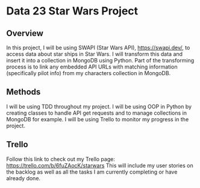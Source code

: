 # Data 23 Star Wars Project

## Overview

In this project, I will be using SWAPI (Star Wars API), https://swapi.dev/, to access data about star ships in Star Wars.
I will transform this data and insert it into a collection in MongoDB using Python.
Part of the transforming process is to link any embedded API URLs with matching information (specifically pilot info) from my characters collection in MongoDB.

## Methods

I will be using TDD throughout my project.
I will be using OOP in Python by creating classes to handle API get requests and to manage collections in MongoDB for example.
I will be using Trello to monitor my progress in the project.

## Trello

Follow this link to check out my Trello page: https://trello.com/b/6fuZAocK/starwars
This will include my user stories on the backlog as well as all the tasks I am currently completing or have already done.
